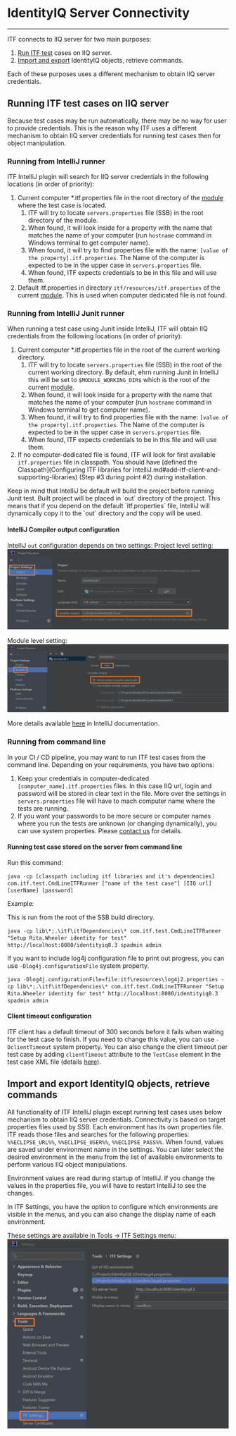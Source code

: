 # IdentityIQ Server Connectivity

* * *

ITF connects to IIQ server for two main purposes:

1. [Run ITF test](#running-itf-test-cases-on-iiq-server) cases on IIQ server.
2. [Import and export](#import-and-export-identityiq-objects-retrieve-commands) IdentityIQ objects, retrieve commands.

Each of these purposes uses a different mechanism to obtain IIQ server credentials.

## Running ITF test cases on IIQ server

<div class="my_info">
Because test cases may be run automatically, there may be no way for user to provide credentials. 
This is the reason why ITF uses a different mechanism to obtain IIQ server credentials for running test cases then for object manipulation.
</div>

### Running from IntelliJ runner

ITF IntelliJ plugin will search for IIQ server credentials in the following locations (in order of priority):

1. Current computer *.itf.properties file in the root directory of the [module](https://www.jetbrains.com/help/idea/creating-and-managing-modules.html) where the test case is located.
    1. ITF will try to locate `servers.properties` file (SSB) in the root directory of the module.
    2. When found, it will look inside for a property with the name that matches the name of your computer (run `hostname` command in Windows terminal to get computer name).
    3. When found, it will try to find properties file with the name: `[value of the property].itf.properties`. The Name of the computer is expected to be in the upper case in `servers.properties` file.
    4. When found, ITF expects credentials to be in this file and will use them.
2. Default itf.properties in directory `itf/resources/itf.properties` of the current [module](https://www.jetbrains.com/help/idea/creating-and-managing-modules.html). This is used when computer dedicated file is not found. 

### Running from IntelliJ Junit runner

When running a test case using Junit inside IntelliJ, ITF will obtain IIQ credentials from the following locations (in order of priority):

1. Current computer *.itf.properties file in the root of the current working directory.
    1. ITF will try to locate `servers.properties` file (SSB) in the root of the current working directory. By default, ehrn running Junit in IntelliJ this will be set to `$MODULE_WORKING_DIR$` which is the root of the current [module](https://www.jetbrains.com/help/idea/creating-and-managing-modules.html).
    2. When found, it will look inside for a property with the name that matches the name of your computer (run `hostname` command in Windows terminal to get computer name).
    3. When found, it will try to find properties file with the name: `[value of the property].itf.properties`. The Name of the computer is expected to be in the upper case in `servers.properties` file.
    4. When found, ITF expects credentials to be in this file and will use them.
2. If no computer-dedicated file is found, ITF will look for first available `itf.properties` file in classpath.
You should have [defined the Classpath](Configuring ITF libraries for IntelliJ.md#add-itf-client-and-supporting-libraries) (Step #3 during point #2) during installation.   

<div class="my_info">
Keep in mind that IntelliJ be default will build the project before running Junit test.
Built project will be placed in `out` directory of the project.
This means that if you depend on the default `itf.properties` file, IntelliJ will dynamically copy it to the `out` directory and the copy will be used.
</div>

#### IntelliJ Compiler output configuration

IntelliJ `out` configuration depends on two settings:
Project level setting:
![intellij out project configuration.png](assets%2Fimages%2Fintellij%20out%20project%20configuration.png)

Module level setting:
![intellij out module configuration.png](assets%2Fimages%2Fintellij%20out%20module%20configuration.png)

More details available [here](https://www.jetbrains.com/help/idea/configure-modules.html#module-compiler-output) in IntelliJ documentation. 

### Running from command line

In your CI / CD pipeline, you may want to run ITF test cases from the command line. Depending on your requirements, you have two options:

1. Keep your credentials in computer-dedicated `[computer_name].itf.properties` files. In this case IIQ url, login and password 
will be stored in clear text in the file. More over the settings in `servers.properties` file will have to mach computer name where the tests are running.
2. If you want your passwords to be more secure or computer names where you run the tests are unknown (or changing dynamically), 
you can use system properties. Please [contact us](mailto:contact@amidentity.com) for details.  

#### Running test case stored on the server from command line

Run this command:
```
java -cp [classpath including itf libraries and it's dependencies] com.itf.test.CmdLineITFRunner ["name of the test case"] [IIQ url] [userName] [password]
```

Example:

This is run from the root of the SSB build directory.
```
java -cp lib\*;.\itf\itfDependencies\* com.itf.test.CmdLineITFRunner "Setup Rita.Wheeler identity for test" http://localhost:8080/identityiq8.3 spadmin admin
```

If you want to include log4j configuration file to print out progress, you can use `-Dlog4j.configurationFile` system property.
```
java -Dlog4j.configurationFile=file:itf\resources\log4j2.properties -cp lib\*;.\itf\itfDependencies\* com.itf.test.CmdLineITFRunner "Setup Rita.Wheeler identity for test" http://localhost:8080/identityiq8.3 spadmin admin
```
#### Client timeout configuration

ITF client has a default timeout of 300 seconds before it fails when waiting for the test case to finish.
If you need to change this value, you can use `-DclientTimeout` system property. 
You can also change the client timeout per test case by adding `clientTimeout` attribute to the `TestCase` element in the test case XML file (details [here](/ITF%20XML%20Reference/#itftestcase<TestCase>)).

## Import and export IdentityIQ objects, retrieve commands

All functionality of ITF IntelliJ plugin except running test cases uses below mechanism to obtain IIQ server credentials.
Connectivity is based on target properties files used by SSB. Each environment has its own properties file. ITF reads those files 
and searches for the following properties: `%%ECLIPSE_URL%%`, `%%ECLIPSE_USER%%`, `%%ECLIPSE_PASS%%`. 
When found, values are saved under environment name in the settings.
You can later select the desired environment in the menu from the list of available environments to perform various IIQ object manipulations.

<div class="my_info">
Environment values are read during startup of IntelliJ.
If you change the values in the properties file, you will have to restart IntelliJ to see the changes.
</div>

In ITF Settings, you have the option to configure which environments are visible in the menus, 
and you can also change the display name of each environment.

These settings are available in Tools -> ITF Settings menu:
![ITF Settings.png](assets%2Fimages%2FITF%20Settings.png)